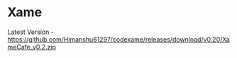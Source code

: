 # Xame

Latest Version - https://github.com/Himanshu61297/codexame/releases/download/v0.20/XameCafe_v0.2.zip
